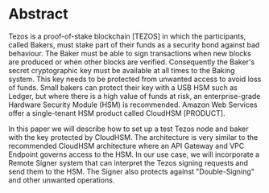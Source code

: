# Abstract

Tezos is a proof-of-stake blockchain [TEZOS] in which the participants, called Bakers, must stake part of their funds as a security bond against bad behaviour. The Baker must be able to sign transactions when new blocks are produced or when other blocks are verified. Consequently the Baker's secret cryptographic key must be available at all times to the Baking system. This key needs to be protected from unwanted access to avoid loss of funds. Small bakers can protect their key with a USB HSM such as Ledger, but where there is a high value of funds at risk, an enterprise-grade Hardware Security Module (HSM) is recommended. Amazon Web Services offer a single-tenant HSM product called CloudHSM [PRODUCT]. 

In this paper we will describe how to set up a test Tezos node and baker with the key protected by CloudHSM. The architecture is very similar to the recommended CloudHSM architecture where an API Gateway and VPC Endpoint governs access to the HSM. In our use case, we will incorporate a Remote Signer system that can interpret the Tezos signing requests and send them to the HSM. The Signer also protects against "Double-Signing" and other unwanted operations.

